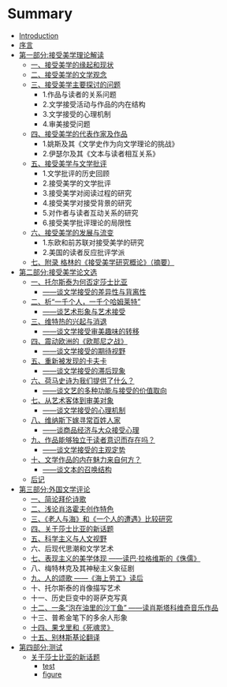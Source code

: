 # Summary

* [Introduction](README.md)
* [序言](chapter1.md)
* [第一部分:接受美学理论解读](di-yi-bu-fen.md)
  * [一、接受美学的缘起和现状](di-yi-bu-fen/1-yi-3001-jie-shou-mei-xue-de-yuan-qi-he-xian-zhuang.md)
  * [二、接受美学的文学观念](di-yi-bu-fen/2-er-3001-jie-shou-mei-xue-de-wen-xue-guan-nian.md)
  * [三、接受美学主要探讨的问题](di-yi-bu-fen/3-main-discuss-topic.md)
    * 1.作品与读者的关系问题
    * 2.文学接受活动与作品的内在结构
    * 3.文学接受的心理机制
    * 4.审美接受问题
  * [四、接受美学的代表作家及作品](di-yi-bu-fen/4-authors-novels.md)
    * 1.姚斯及其《文学史作为向文学理论的挑战》
    * 2.伊瑟尔及其《文本与读者相互关系》
  * [五、接受美学与文学批评](di-yi-bu-fen/5-litereture-critisize.md)
    * 1.文学批评的历史回顾
    * 2.接受美学的文学批评
    * 3.接受美学对阅读过程的研究
    * 4.接受美学对接受背景的研究
    * 5.对作者与读者互动关系的研究
    * 6.接受美学批评理论的局限性
  * [六、接受美学的发展与流变](di-yi-bu-fen/6-change-and-develop.md)
    * 1.东欧和前苏联对接受美学的研究
    * 2.美国的读者反应批评学派
  * [七、附录 格林的《接受美学研究概论》（摘要）](di-yi-bu-fen/qi-3001-fu-lu.md)
* [第二部分:接受美学论文选](di-er-bu-fen.md)
  * [一、托尔斯泰为何否定莎士比亚](di-er-bu-fen/2-1-1.md)
    * [——谈文学接受的差异性与背离性](di-er-bu-fen/2-1-2.md)
  * [二、析“一千个人，一千个哈姆莱特”](di-er-bu-fen/2-2-1.md)
    * [——谈艺术形象与艺术接受](di-er-bu-fen/2-2-2.md)
  * [三、维特热的兴起与消退](di-er-bu-fen/2-3-1.md)
    * [——谈文学接受审美趣味的转移](di-er-bu-fen/2-3-2.md)
  * [四、震动欧洲的《欧那尼之战》](di-er-bu-fen/2-4-1.md)
    * [——谈文学接受的期待视野](di-er-bu-fen/2-4-2.md)
  * [五、重新被发现的卡夫卡](di-er-bu-fen/2-5-1.md)
    * [——谈文学接受的滞后现象](di-er-bu-fen/2-5-2.md)
  * [六、荷马史诗为我们提供了什么？](di-er-bu-fen/2-6-1.md)
    * [——谈文艺的多种功能与接受的价值取向](di-er-bu-fen/2-6-2.md)
  * [七、从艺术客体到审美对象](di-er-bu-fen/2-7-1.md)
    * [——谈文学接受的心理机制](di-er-bu-fen/2-7-2.md)
  * [八、维纳斯下嫁寻常百姓人家](di-er-bu-fen/2-8-1.md)
    * [——谈商品经济与大众接受心理](di-er-bu-fen/2-8-2.md)
  * [九、作品能够独立于读者意识而存在吗？](di-er-bu-fen/2-9-1.md)
    * [——谈文学接受的主观定势](di-er-bu-fen/2-9-2.md)
  * [十、文学作品的内在魅力来自何方？](di-er-bu-fen/2-10-1.md)
    * [——谈文本的召唤结构](di-er-bu-fen/2-10-2.md)
  * [后记](di-er-bu-fen/houji.md)
* [第三部分:外国文学评论](di-san-bu-fen.md)
  * [一、简论拜伦诗歌](di-san-bu-fen/jian-lun-bai-lun-shi-ge.md)
  * [二、浅论肖洛霍夫创作特色](di-san-bu-fen/e-guo-zuo-jia-xiao-luo-huo-fu-de-chuang-zuo-te-se.md)
  * [三、《老人与海》和《一个人的遭遇》比较研究](di-san-bu-fen/lao-ren-yu-hai-300b-he-300a-yi-ge-ren-de-zao-yu-300b-bi-jiao-yan-jiu.md)
  * [四、关于莎士比亚的新话题](di-san-bu-fen/guan-yu-sha-shi-bi-ya-de-xin-hua-ti.md)
  * [五、科学主义与人文视野](di-san-bu-fen/ke-xue-zhu-yi-yu-ren-wen-shi-ye.md)
  * 六、后现代思潮和文学艺术
  * [七、表现主义的美学体现   ——读巴·拉格维斯的《侏儒》](di-san-bu-fen/biao-xian-zhu-yi-de-mei-xue-ti-xian-2014-2014-du-5df4b7-la-ge-wei-si-de-300a-zhu-ru-300b.md)
  * 八、梅特林克及其神秘主义象征剧
  * [九、人的颂歌    ——《海上劳工》读后](di-san-bu-fen/ren-de-song-ge-2014-2014-yu-guo-ren-dao-zhu-yi-san-bu-qu-300a-hai-shang-lao-gong-300b-du-hou.md)
  * 十、托尔斯泰的肖像描写艺术
  * 十一、历史巨变中的哥萨克写真
  * [十二、一条“泡在油里的沙丁鱼”        ——读肖斯塔科维奇音乐作品](di-san-bu-fen/yi-tiao-201c-pao-zai-you-li-de-sha-ding-yu-201d.md)
  * 十三、普希金笔下的多余人形象
  * [十四、果戈里和《死魂灵》](di-san-bu-fen/guo-ge-li-he-300a-si-hun-ling-300b.md)
  * [十五、别林斯基论翻译](di-san-bu-fen/shi-wu-3001-bie-lin-si-ji-lun-fan-yi.md)
* [第四部分:测试](di-san-bu-fen.md)
  * [关于莎士比亚的新话题](di-san-bu-fen/guan-yu-sha-shi-bi-ya-de-xin-hua-ti.md)
    * [test](test.md)
    * [figure](di-san-bu-fen/figure.md)

